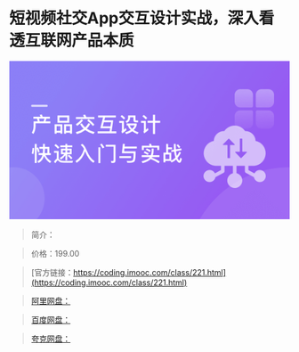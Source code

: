 # 短视频社交App交互设计实战，深入看透互联网产品本质

![img](../../assets/5fcdfc16093a056f05400304.png)

> 简介：

> 价格：199.00

> [官方链接：https://coding.imooc.com/class/221.html](https://coding.imooc.com/class/221.html)

> [阿里网盘：]()

> [百度网盘：]()

> [夸克网盘：]()
